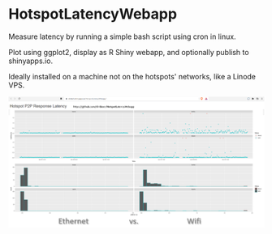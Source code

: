 # HotspotLatencyWebapp

Measure latency by running a simple bash script using cron in linux.

Plot using ggplot2, display as R Shiny webapp, and optionally publish to shinyapps.io.

Ideally installed on a machine not on the hotspots' networks, like a Linode VPS.

![Webapp](https://github.com/dirkbeer/HotspotLatencyWebapp/blob/main/webappscreencap.png)


